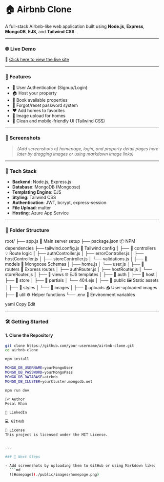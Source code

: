 # 🏠 Airbnb Clone

A full-stack Airbnb-like web application built using **Node.js**, **Express**, **MongoDB**, **EJS**, and **Tailwind CSS**.

---

### 🌐 Live Demo

🔗 [Click here to view the live site](https://fezal30-airbnb.azurewebsites.net/)

---

### 🚀 Features

- 🔐 User Authentication (Signup/Login)
- 🏠 Host your property
- 📅 Book available properties
- 🔑 Forgot/reset password system
- ❤️ Add homes to favorites
- 📸 Image upload for homes
- 🧼 Clean and mobile-friendly UI (Tailwind CSS)

---

### 📸 Screenshots

> _(Add screenshots of homepage, login, and property detail pages here later by dragging images or using markdown image links)_

---

### 🧩 Tech Stack

- **Backend**: Node.js, Express.js
- **Database**: MongoDB (Mongoose)
- **Templating Engine**: EJS
- **Styling**: Tailwind CSS
- **Authentication**: JWT, bcrypt, express-session
- **File Upload**: multer
- **Hosting**: Azure App Service

---

### 📁 Folder Structure


root/
├── app.js 🚀 Main server setup
├── package.json 📦 NPM dependencies
├── tailwind.config.js 🎨 Tailwind config
│
├── 📁 controllers 💡 Route logic
│ ├── authController.js
│ ├── errorController.js
│ ├── hostController.js
│ ├── storeController.js
│ └── validations.js
│
├── 📁 models 🧠 Mongoose Schemas
│ ├── home.js
│ └── user.js
│
├── 📁 routers 🔁 Express routes
│ ├── authRouter.js
│ ├── hostRouter.js
│ └── storeRouter.js
│
├── 📁 views 🌐 EJS templates
│ ├── 📁 auth
│ ├── 📁 host
│ ├── 📁 store
│ ├── 📁 partials
│ └── 404.ejs
│
├── 📁 public 🖼️ Static assets
│ ├── 📁 styles
│ └── 📁 images
│
├── 📁 uploads 📤 User-uploaded images
├── 📁 util ⚙️ Helper functions
└── .env 🔐 Environment variables

yaml
Copy
Edit


---

### 🛠️ Getting Started

#### 1. Clone the Repository
```bash
git clone https://github.com/your-username/airbnb-clone.git
cd airbnb-clone

npm install

MONGO_DB_USERNAME=yourMongoUser
MONGO_DB_PASSWORD=yourMongoPass
MONGO_DB_DATABASE=airbnb
MONGO_DB_CLUSTER=yourCluster.mongodb.net

npm run dev

🙋‍♂️ Author
Fezal Khan

🔗 LinkedIn

💻 GitHub

📄 License
This project is licensed under the MIT License.


---

### 🧠 Next Steps

- Add screenshots by uploading them to GitHub or using Markdown like:
  ```md
  ![Homepage](./public/images/homepage.png)


